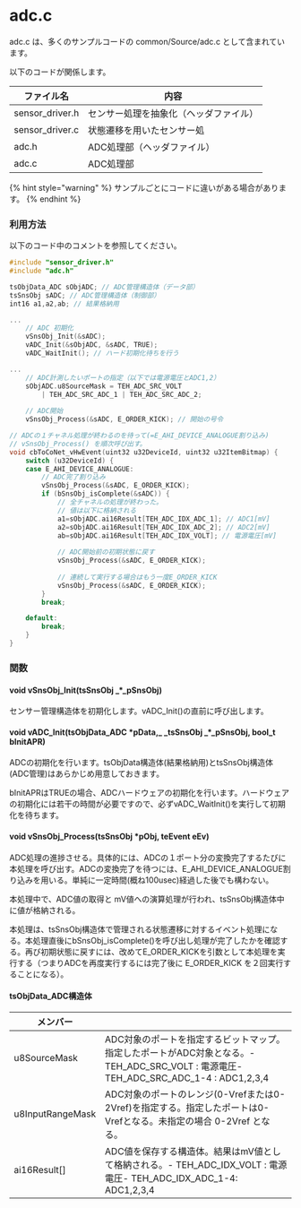 # adc.c

adc.c は、多くのサンプルコードの common/Source/adc.c として含まれています。

以下のコードが関係します。

| ファイル名           | 内容                  |
| --------------- | ------------------- |
| sensor_driver.h | センサー処理を抽象化（ヘッダファイル） |
| sensor_driver.c | 状態遷移を用いたセンサー処       |
| adc.h           | ADC処理部（ヘッダファイル）     |
| adc.c           | ADC処理部              |

{% hint style="warning" %}
サンプルごとにコードに違いがある場合があります。
{% endhint %}

### 利用方法

以下のコード中のコメントを参照してください。

```c
#include "sensor_driver.h"
#include "adc.h"

tsObjData_ADC sObjADC; // ADC管理構造体（データ部）
tsSnsObj sADC; // ADC管理構造体（制御部）
int16 a1,a2,ab; // 結果格納用

...
	// ADC 初期化
	vSnsObj_Init(&sADC);
	vADC_Init(&sObjADC, &sADC, TRUE);
	vADC_WaitInit(); // ハード初期化待ちを行う

...
	// ADC計測したいポートの指定（以下では電源電圧とADC1,2）
	sObjADC.u8SourceMask = TEH_ADC_SRC_VOLT
    	| TEH_ADC_SRC_ADC_1 | TEH_ADC_SRC_ADC_2;
    
	// ADC開始
	vSnsObj_Process(&sADC, E_ORDER_KICK); // 開始の号令

// ADCの１チャネル処理が終わるのを待って(=E_AHI_DEVICE_ANALOGUE割り込み)
// vSnsObj_Process() を順次呼び出す。
void cbToCoNet_vHwEvent(uint32 u32DeviceId, uint32 u32ItemBitmap) {
	switch (u32DeviceId) {
	case E_AHI_DEVICE_ANALOGUE:
		// ADC完了割り込み
		vSnsObj_Process(&sADC, E_ORDER_KICK);
		if (bSnsObj_isComplete(&sADC)) {
			// 全チャネルの処理が終わった。
			// 値は以下に格納される
			a1=sObjADC.ai16Result[TEH_ADC_IDX_ADC_1]; // ADC1[mV]
			a2=sObjADC.ai16Result[TEH_ADC_IDX_ADC_2]; // ADC2[mV]
			ab=sObjADC.ai16Result[TEH_ADC_IDX_VOLT]; // 電源電圧[mV]
			
			// ADC開始前の初期状態に戻す
			vSnsObj_Process(&sADC, E_ORDER_KICK);
			
			// 連続して実行する場合はもう一度E_ORDER_KICK
			vSnsObj_Process(&sADC, E_ORDER_KICK);
		}
		break;

	default:
		break;
	}
}
```

### 関数

#### void vSnsObj_Init(tsSnsObj _\*_pSnsObj)

センサー管理構造体を初期化します。vADC_Init()の直前に呼び出します。

#### void vADC_Init(tsObjData_ADC \*pData,_ _tsSnsObj _\*_pSnsObj, bool_t bInitAPR)

ADCの初期化を行います。tsObjData構造体(結果格納用)とtsSnsObj構造体(ADC管理)はあらかじめ用意しておきます。

bInitAPRはTRUEの場合、ADCハードウェアの初期化を行います。ハードウェアの初期化には若干の時間が必要ですので、必ずvADC_WaitInit()を実行して初期化を待ちます。

#### void vSnsObj_Process(tsSnsObj \*pObj, teEvent eEv)

ADC処理の進捗させる。具体的には、ADCの１ポート分の変換完了するたびに本処理を呼び出す。ADCの変換完了を待つには、E_AHI_DEVICE_ANALOGUE割り込みを用いる。単純に一定時間(概ね100usec)経過した後でも構わない。

本処理中で、ADC値の取得と mV値への演算処理が行われ、tsSnsObj構造体中に値が格納される。

本処理は、tsSnsObj構造体で管理される状態遷移に対するイベント処理になる。本処理直後にbSnsObj_isComplete()を呼び出し処理が完了したかを確認する。再び初期状態に戻すには、改めてE_ORDER_KICKを引数として本処理を実行する（つまりADCを再度実行するには完了後に E_ORDER_KICK を２回実行することになる）。

#### tsObjData_ADC構造体

| メンバー             |                                                                                                                        |
| ---------------- | ---------------------------------------------------------------------------------------------------------------------- |
| u8SourceMask     | ADC対象のポートを指定するビットマップ。指定したポートがADC対象となる。- TEH_ADC_SRC_VOLT : 電源電圧- TEH_ADC_SRC_ADC_1-4 : ADC1,2,3,4 |
| u8InputRangeMask | ADC対象のポートのレンジ(0-Vrefまたは0-2Vref)を指定する。指定したポートは0-Vrefとなる。未指定の場合 0-2Vref となる。                                             |
| ai16Result\[]    | ADC値を保存する構造体。結果はmV値として格納される。- TEH_ADC_IDX_VOLT : 電源電圧- TEH_ADC_IDX_ADC_1-4: ADC1,2,3,4            |

####


